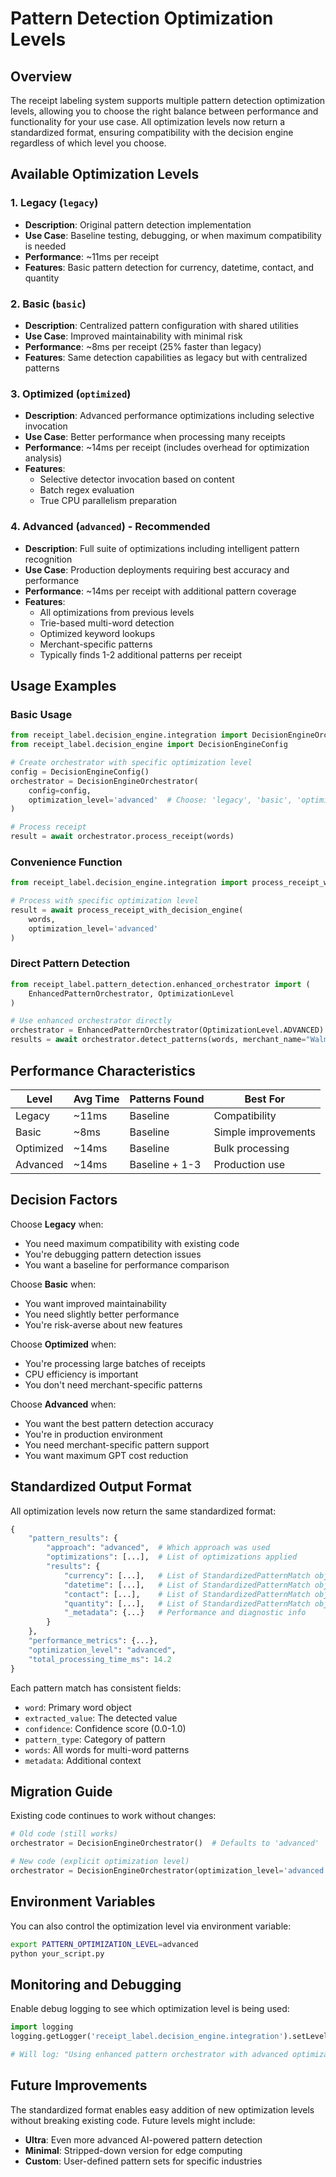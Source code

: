 # Pattern Detection Optimization Levels

## Overview

The receipt labeling system supports multiple pattern detection optimization levels, allowing you to choose the right balance between performance and functionality for your use case. All optimization levels now return a standardized format, ensuring compatibility with the decision engine regardless of which level you choose.

## Available Optimization Levels

### 1. Legacy (`legacy`)
- **Description**: Original pattern detection implementation
- **Use Case**: Baseline testing, debugging, or when maximum compatibility is needed
- **Performance**: ~11ms per receipt
- **Features**: Basic pattern detection for currency, datetime, contact, and quantity

### 2. Basic (`basic`)
- **Description**: Centralized pattern configuration with shared utilities
- **Use Case**: Improved maintainability with minimal risk
- **Performance**: ~8ms per receipt (25% faster than legacy)
- **Features**: Same detection capabilities as legacy but with centralized patterns

### 3. Optimized (`optimized`)
- **Description**: Advanced performance optimizations including selective invocation
- **Use Case**: Better performance when processing many receipts
- **Performance**: ~14ms per receipt (includes overhead for optimization analysis)
- **Features**: 
  - Selective detector invocation based on content
  - Batch regex evaluation
  - True CPU parallelism preparation

### 4. Advanced (`advanced`) - **Recommended**
- **Description**: Full suite of optimizations including intelligent pattern recognition
- **Use Case**: Production deployments requiring best accuracy and performance
- **Performance**: ~14ms per receipt with additional pattern coverage
- **Features**:
  - All optimizations from previous levels
  - Trie-based multi-word detection
  - Optimized keyword lookups
  - Merchant-specific patterns
  - Typically finds 1-2 additional patterns per receipt

## Usage Examples

### Basic Usage

```python
from receipt_label.decision_engine.integration import DecisionEngineOrchestrator
from receipt_label.decision_engine import DecisionEngineConfig

# Create orchestrator with specific optimization level
config = DecisionEngineConfig()
orchestrator = DecisionEngineOrchestrator(
    config=config,
    optimization_level='advanced'  # Choose: 'legacy', 'basic', 'optimized', 'advanced'
)

# Process receipt
result = await orchestrator.process_receipt(words)
```

### Convenience Function

```python
from receipt_label.decision_engine.integration import process_receipt_with_decision_engine

# Process with specific optimization level
result = await process_receipt_with_decision_engine(
    words,
    optimization_level='advanced'
)
```

### Direct Pattern Detection

```python
from receipt_label.pattern_detection.enhanced_orchestrator import (
    EnhancedPatternOrchestrator, OptimizationLevel
)

# Use enhanced orchestrator directly
orchestrator = EnhancedPatternOrchestrator(OptimizationLevel.ADVANCED)
results = await orchestrator.detect_patterns(words, merchant_name="Walmart")
```

## Performance Characteristics

| Level | Avg Time | Patterns Found | Best For |
|-------|----------|----------------|----------|
| Legacy | ~11ms | Baseline | Compatibility |
| Basic | ~8ms | Baseline | Simple improvements |
| Optimized | ~14ms | Baseline | Bulk processing |
| Advanced | ~14ms | Baseline + 1-3 | Production use |

## Decision Factors

Choose **Legacy** when:
- You need maximum compatibility with existing code
- You're debugging pattern detection issues
- You want a baseline for performance comparison

Choose **Basic** when:
- You want improved maintainability
- You need slightly better performance
- You're risk-averse about new features

Choose **Optimized** when:
- You're processing large batches of receipts
- CPU efficiency is important
- You don't need merchant-specific patterns

Choose **Advanced** when:
- You want the best pattern detection accuracy
- You're in production environment
- You need merchant-specific pattern support
- You want maximum GPT cost reduction

## Standardized Output Format

All optimization levels now return the same standardized format:

```python
{
    "pattern_results": {
        "approach": "advanced",  # Which approach was used
        "optimizations": [...],  # List of optimizations applied
        "results": {
            "currency": [...],   # List of StandardizedPatternMatch objects
            "datetime": [...],   # List of StandardizedPatternMatch objects
            "contact": [...],    # List of StandardizedPatternMatch objects
            "quantity": [...],   # List of StandardizedPatternMatch objects
            "_metadata": {...}   # Performance and diagnostic info
        }
    },
    "performance_metrics": {...},
    "optimization_level": "advanced",
    "total_processing_time_ms": 14.2
}
```

Each pattern match has consistent fields:
- `word`: Primary word object
- `extracted_value`: The detected value
- `confidence`: Confidence score (0.0-1.0)
- `pattern_type`: Category of pattern
- `words`: All words for multi-word patterns
- `metadata`: Additional context

## Migration Guide

Existing code continues to work without changes:

```python
# Old code (still works)
orchestrator = DecisionEngineOrchestrator()  # Defaults to 'advanced'

# New code (explicit optimization level)
orchestrator = DecisionEngineOrchestrator(optimization_level='advanced')
```

## Environment Variables

You can also control the optimization level via environment variable:

```bash
export PATTERN_OPTIMIZATION_LEVEL=advanced
python your_script.py
```

## Monitoring and Debugging

Enable debug logging to see which optimization level is being used:

```python
import logging
logging.getLogger('receipt_label.decision_engine.integration').setLevel(logging.INFO)

# Will log: "Using enhanced pattern orchestrator with advanced optimization"
```

## Future Improvements

The standardized format enables easy addition of new optimization levels without breaking existing code. Future levels might include:
- **Ultra**: Even more advanced AI-powered pattern detection
- **Minimal**: Stripped-down version for edge computing
- **Custom**: User-defined pattern sets for specific industries
